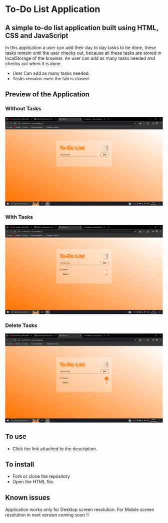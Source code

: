 # To-Do List Application
## A simple to-do list application built using HTML, CSS and JavaScript 


In this application a user can add their day to day tasks to be done, these tasks remain until the user checks out,
because all these tasks are stored in localStorage of the browser. An user can add as many tasks needed and checks out when it is done.

* User Can add as many tasks needed.
* Tasks remains even the tab is closed.

## Preview of the Application
### Without Tasks


![Alt text](/images/home.png?raw=true "Without Tasks")

### With Tasks


![Alt text](/images/marked.png?raw=true "With Tasks")

### Delete Tasks

![Alt text](/images/delete.png?raw=true "Without Tasks")

## To use
* Click the link attached to the description.

## To install
* Fork or clone the repository
* Open the HTML file.

## Known issues
Application works only for Desktop screen resolution. For Mobile screen resolution in next version coming soon !!
